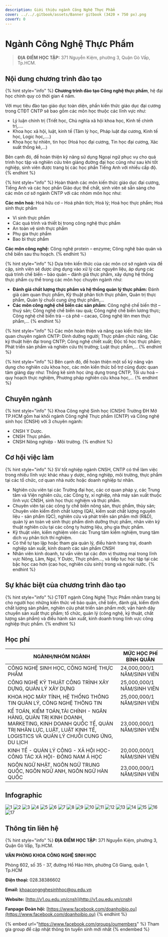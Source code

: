 ```yaml
---
description: Giới thiệu ngành Công Nghệ Thực Phẩm
cover: ../../.gitbook/assets/Banner gitbook (3420 × 750 px).png
coverY: 0
---
```


# Ngành Công Nghệ Thực Phẩm

> **ĐỊA ĐIỂM HỌC TẬP:** 371 Nguyễn Kiệm, phường 3, Quận Gò Vấp, Tp.HCM.

## Nội dung chương trình đào tạo

{% hint style="info" %}
**Chương trình đào tạo Công nghệ thực phẩm**, hệ đại học chính quy có thời gian 4 năm.

Với mục tiêu đào tạo giáo dục toàn diện, phần kiến thức giáo dục đại cương trong CTĐT CNTP sẽ bao gồm các môn học thuộc các lĩnh vực như:

* Lý luận chính trị (Triết học, Chủ nghĩa xã hội khoa học, Kinh tế chính trị,….
* Khoa học xã hội, luật, kinh tế (Tâm lý học, Pháp luật đại cương, Kinh tế học, Logic học,….)
* Khoa học tự nhiên, tin học (Hoá học đại cương, Tin học đại cương, Xác suất thống kê,…)

Bên cạnh đó, để hoàn thiện kỹ năng sử dụng Ngoại ngữ phục vụ cho quá trình học tập và nghiên cứu trên giảng đường đại học cũng như sau khi tốt nghiệp, sinh viên được trang bị các học phần Tiếng Anh với nhiều cấp độ.
{% endhint %}

{% hint style="info" %}
Hoàn thành các môn kiến thức giáo dục đại cương, Tiếng Anh và các học phần Giáo dục thể chất, sinh viên sẽ sẵn sàng cho các môn cơ sở ngành CNTP với các nhóm môn học như:

**Các môn hoá:** Hoá hữu cơ – Hoá phân tích; Hoá lý; Hoá học thực phẩm; Hoá sinh thực phẩm

* Vi sinh thực phẩm
* Các quá trình và thiết bị trong công nghệ thực phẩm
* An toàn vệ sinh thực phẩm
* Phụ gia thực phẩm
* Bao bì thực phẩm

**Các môn công nghệ:** Công nghệ protein – enzyme; Công nghệ bảo quản và chế biến sau thu hoạch.
{% endhint %}

{% hint style="info" %}
Dựa trên kiến thức của các môn cơ sở ngành vừa đề cập, sinh viên sẽ được ứng dụng vào xử lý các nguyên liệu, áp dụng các quá trình chế biến – bảo quản – đánh giá thực phẩm, xây dựng hệ thống thực phẩm cụ thể trong các môn học chuyên ngành như:

* **Đánh giá chất lượng thực phẩm và hệ thống quản lý thực phẩm:** Đánh giá cảm quan thực phẩm, Kỹ thuật phân tích thực phẩm, Quản trị thực phẩm, Quản lý chuỗi cung ứng thực phẩm,…
* **Các môn công nghệ chế biến các sản phẩm:** Công nghệ chế biến thịt – thuỷ sản; Công nghệ chế biến rau quả; Công nghệ chế biến lương thực; Công nghệ chế biến trà – cà phê – cacao, Công nghệ lên men thực phẩm,…
{% endhint %}

{% hint style="info" %}
Các môn hoàn thiện và nâng cao kiến thức liên quan chuyên ngành CNTP: Dinh dưỡng người; Thực phẩm chức năng, Các kỹ thuật hiện đại trong CNTP; Công nghệ chiết xuất; Độc tố học thực phẩm; Phát triển sản phẩm và nghiên cứu thị trường; Luật thực phẩm,…
{% endhint %}

{% hint style="info" %}
Bên cạnh đó, để hoàn thiện một số kỹ năng vận dụng cho nghiên cứu khoa học, các môn kiến thức bổ trợ cũng được quan tâm giảng dạy như: Thống kê sinh học ứng dụng trong CNTP, Tối ưu hoá – quy hoạch thực nghiệm, Phương pháp nghiên cứu khoa học,…
{% endhint %}

## Chuyên ngành

{% hint style="info" %}
Khoa Công nghệ Sinh học (CNSH) Trường ĐH Mở TP.HCM gồm hai khối ngành Công nghệ Thực phẩm (CNTP) và Công nghệ sinh học (CNSH) với 3 chuyên ngành:

* CNSH Y Dược.
* CNSH Thực phẩm.
* CNSH Nông nghiệp - Môi trường.
{% endhint %}

## Cơ hội việc làm

{% hint style="info" %}
SV tốt nghiệp ngành CNSH, CNTP có thể làm việc trong nhiều lĩnh vực khác nhau y dược, nông nghiệp, môi trường, thực phẩm tại các tổ chức, cơ quan nhà nước hoặc doanh nghiệp tư nhân.

* Nghiên cứu viên tại các Trường đại học, các cơ quan pháp y, các Trung tâm và Viện nghiên cứu, các Công ty, xí nghiệp, nhà máy sản xuất thuộc lĩnh vực CNSH, sinh học thực nghiệm và thực phẩm.
* Chuyên viên tại các công ty chế biến nông sản, thực phẩm, thủy sản; Chuyên viên kiểm định chất lượng (QA), kiểm soát chất lượng nguyên liệu - sản phẩm (QC), nghiên cứu và phát triển sản phẩm mới (R\&D), quản lý an toàn vệ sinh thực phẩm dinh dưỡng thực phẩm, nhân viên kỹ thuật nghiên cứu tại các công ty hương liệu, phụ gia thực phẩm.
* Kỹ thuật viên, kiểm nghiệm viên các Trung tâm kiểm nghiệm, trung tâm dịch vụ phân tích thí nghiệm.
* Có thể tự tạo lập hoặc tham gia quản lý, điều hành trang trại, doanh nghiệp sản xuất, kinh doanh các sản phẩm CNSH
* Nhân viên kinh doanh, tư vấn viên tại các đơn vị thương mại trong lĩnh vực Nông, Lâm, Ngư, Y Dược, Thực phẩm…, và tiếp tục học tập tại các bậc học cao hơn (cao học, nghiên cứu sinh) trong và ngoài nước.
{% endhint %}

## Sự khác biệt của chương trình đào tạo

{% hint style="info" %}
CTĐT ngành Công Nghệ Thực Phẩm nhằm trang bị cho người học những kiến thức về bảo quản, chế biến, đánh giá, kiểm định chất lượng sản phẩm, nghiên cứu phát triển sản phẩm mới; vận hành dây chuyền sản xuất thực phẩm; tổ chức, quản lý (công nghệ, kỹ thuật, chất lượng sản phẩm) và điều hành sản xuất, kinh doanh trong lĩnh vực công nghiệp thực phẩm.
{% endhint %}

## Học phí

| NGÀNH/NHÓM NGÀNH                                                                                                                                                                  | MỨC HỌC PHÍ BÌNH QUÂN      |
| --------------------------------------------------------------------------------------------------------------------------------------------------------------------------------- | -------------------------- |
| CÔNG NGHỆ SINH HỌC, CÔNG NGHỆ THỰC PHẨM                                                                                                                                           | 24,000,000/1 NĂM/SINH VIÊN |
| CÔNG NGHỆ KỸ THUẬT CÔNG TRÌNH XÂY DỰNG, QUẢN LÝ XÂY DỰNG                                                                                                                          | 25,000,000/1 NĂM/SINH VIÊN |
| KHOA HỌC MÁY TÍNH, HỆ THỐNG THÔNG TIN QUẢN LÝ, CÔNG NGHỆ THÔNG TIN                                                                                                                | 25,000,000/1 NĂM/SINH VIÊN |
| KẾ TOÁN, KIỂM TOÁN,TÀI CHÍNH - NGÂN HÀNG, QUẢN TRỊ KINH DOANH, MARKETING, KINH DOANH QUỐC TẾ, QUẢN TRỊ NHÂN LỰC, LUẬT, LUẬT KINH TẾ, LOGISTICS VÀ QUẢN LÝ CHUỖI CUNG ỨNG, DU LỊCH | 23,000,000/1 NĂM/SINH VIÊN |
| KINH TẾ - QUẢN LÝ CÔNG - XÃ HỘI HỌC- CÔNG TÁC XÃ HỘI- ĐÔNG NAM Á HỌC                                                                                                              | 20,000,000/1 NĂM/SINH VIÊN |
| NGÔN NGỮ NHẬT, NGÔN NGỮ TRUNG QUỐC, NGÔN NGỮ ANH, NGÔN NGỮ HÀN QUỐC                                                                                                               | 23,000,000/1 NĂM/SINH VIÊN |

## Infographic

![1](<../../.gitbook/assets/1 - tiêu đề (8).png>) ![2](<../../.gitbook/assets/2 - giới thiệu chung (6) (1).png>) ![3](<../../.gitbook/assets/3 - Đầu ra & Cơ hội việc làm.png>) ![4](<../../.gitbook/assets/4 - Đầu ra & Cơ hội việc làm.png>) ![5](<../../.gitbook/assets/5 - Đầu ra & Cơ hội việc làm (1).png>) ![6](<../../.gitbook/assets/6 - tỷ lệ có việc làm.png>) ![7](<../../.gitbook/assets/7 - Mục tiêu Chương trình đào tạo.png>) ![8](<../../.gitbook/assets/8 - Mục tiêu Chương trình đào tạo (1).png>) ![9](<../../.gitbook/assets/9 - ngành - chuyên ngành (1).png>) ![10](<../../.gitbook/assets/10 - Nội dung Chương trình đào tạo (1).png>) ![11](<../../.gitbook/assets/11 - Nội dung Chương trình đào tạo (1).png>) ![12](<../../.gitbook/assets/12 - Nội dung Chương trình đào tạo.png>) ![13](<../../.gitbook/assets/13 - Nội dung Chương trình đào tạo.png>) ![14](<../../.gitbook/assets/14 - Nội dung Chương trình đào tạo.png>) ![15](<../../.gitbook/assets/16 - HỌC PHÍ.png>) ![16](<../../.gitbook/assets/17 - HỌC PHÍ.png>) ![17](<../../.gitbook/assets/18 - liên hệ.png>)

## Thông tin liên hệ

{% hint style="info" %}
**ĐỊA ĐIỂM HỌC TẬP:** 371 Nguyễn Kiệm, phường 3, Quận Gò Vấp, Tp.HCM.

**VĂN PHÒNG KHOA CÔNG NGHỆ SINH HỌC**

Phòng 602, số 35 - 37, đường Hồ Hảo Hớn, phường Cô Giang, quận 1, Tp.HCM

**Điện thoại:** 028.38386602

**Email:** khoacongnghesinhhoc@ou.edu.vn

**Website:** [http://v1.ou.edu.vn/cnsh](http://v1.ou.edu.vn/cnsh)

**Fanpage Đoàn hội:** [https://www.facebook.com/doanhoibio.ou](https://www.facebook.com/doanhoibio.ou)
{% endhint %}

{% embed url="https://www.facebook.com/groups/oumembers" %}
Tham gia group để cập nhật thông tin tuyển sinh mới nhất
{% endembed %}
